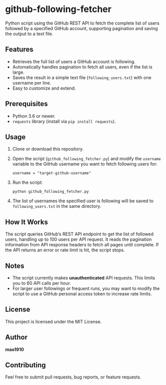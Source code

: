 
# github-following-fetcher

Python script using the GitHub REST API to fetch the complete list of users followed by a specified GitHub account, supporting pagination and saving the output to a text file.

## Features

- Retrieves the full list of users a GitHub account is following.
- Automatically handles pagination to fetch all users, even if the list is large.
- Saves the result in a simple text file (`following_users.txt`) with one username per line.
- Easy to customize and extend.

## Prerequisites

- Python 3.6 or newer.
- `requests` library (install via `pip install requests`).

## Usage

1. Clone or download this repository.

2. Open the script (`github_following_fetcher.py`) and modify the `username` variable to the GitHub username you want to fetch following users for:

   ```
   username = "target-github-username"
   ```

3. Run the script:

   ```
   python github_following_fetcher.py
   ```

4. The list of usernames the specified user is following will be saved to `following_users.txt` in the same directory.

## How It Works

The script queries GitHub’s REST API endpoint to get the list of followed users, handling up to 100 users per API request. It reads the pagination information from API response headers to fetch all pages until complete. If the API returns an error or rate limit is hit, the script stops.

## Notes

- The script currently makes **unauthenticated** API requests. This limits you to 60 API calls per hour.
- For larger user followings or frequent runs, you may want to modify the script to use a GitHub personal access token to increase rate limits.

## License

This project is licensed under the MIT License.

## Author

**mao1910**

## Contributing

Feel free to submit pull requests, bug reports, or feature requests.
